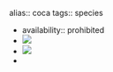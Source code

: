 alias:: coca
tags:: species

- availability:: prohibited
- ![](https://peach-geographical-bat-397.mypinata.cloud/ipfs/QmY14GF76DinE8Eowj7cTg8AA4422PgDbN2BpXJ27emRmz)
- ![](https://peach-geographical-bat-397.mypinata.cloud/ipfs/QmXQA2Q7jW7NyYXC4fn17mYjR4qJt64fYXj39AgU6Hmbjs)
-